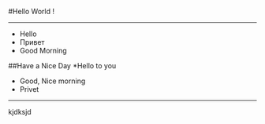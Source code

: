 #Hello World !
___
* Hello
* Привет
* Good Morning

##Have a Nice Day
*Hello to you
* Good, Nice  morning 
* Privet
___
kjdksjd